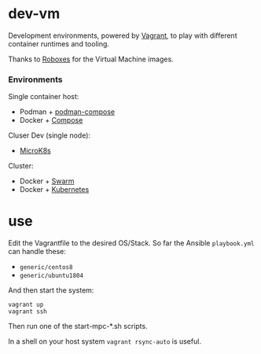 # dev-vm

Development environments, powered by [Vagrant](https://www.vagrantup.com/), to play with different container runtimes and tooling. 

Thanks to [Roboxes](https://roboxes.org/) for the Virtual Machine images.


### Environments

Single container host:

* Podman + [podman-compose](https://github.com/containers/podman-compose)
* Docker + [Compose](https://docs.docker.com/compose/)

Cluser Dev (single node):

* [MicroK8s](https://github.com/ubuntu/microk8s)

Cluster:

* Docker + [Swarm](https://docs.docker.com/engine/swarm/)
* Docker + [Kubernetes](https://kubernetes.io/)


# use

Edit the Vagrantfile to the desired OS/Stack. So far the Ansible `playbook.yml` can handle these:

* `generic/centos8`
* `generic/ubuntu1804`

And then start the system:

```
vagrant up
vagrant ssh
```

Then run one of the start-mpc-*.sh scripts.

In a shell on your host system `vagrant rsync-auto` is useful.